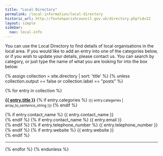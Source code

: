 ```yaml
---
title: "Local Directory"
permalink: /local-information/local-directory
historic_url: http://foxtonparishcouncil.gov.uk/directory.php?id=22
layout: simple
sidebar:
  nav: local-info
---
```


You can use the Local Directory to find details of local organisations in the local area. If you would like to add an entry into one of the categories below, or if you wish to update your details, please contact us. You can search by category, or just type the name of what you are looking for into the box below:

<!--
The previous website had a search box which did appear to work but wasn't really needed?
<select name="select" size="1" >
 <option value="#" selected="">[ select a category to display ]</option>
 <option value="Churches">Churches</option>
 <option value="Fundraising Groups&amp">Fundraising Groups</option>
 <option value="Health">Health</option>
 <option value="Local publications">Local publications</option>
 <option value="Other Groups">Other Groups</option>
 <option value="Schools and Playgroups">Schools and Playgroups</option>
 <option value="Sports Groups">Sports Groups</option>
 <option value="Village Amenities">Village Amenities</option>
</select>
There was all a button to show all the entries
-->

{% assign collection = site.directory | sort: 'title' %}
 {% unless collection.output == false or collection.label == "posts" %}

 {% for entry in collection %}
<div>
   <strong><a href="{{ entry.url}}">{{ entry.title }}</a></strong>
   {% if entry.categories %}
   <small>({{ entry.categories | array_to_sentence_string }})</small>
   {% endif %}
  
  <!---->
   <br>

   {% if entry.contact_name %} <i class="fas fa-user-circle"></i> {{ entry.contact_name }}<br>{% endif %}
   {% if entry.contact_name %} <i class="fas fa-envelope"></i> {{ entry.email }}<br>{% endif %}
   {% if entry.telephone_number %} <i class="fas fa-phone fa-rotate-90"></i> {{ entry.telephone_number }}<br>{% endif %}
   {% if entry.website %} <i class="fas fa-link"></i> {{ entry.website }}<br>{% endif %}
  <!---->
   
</div>
<hr>
 {% endfor %}
 {% endunless %}


